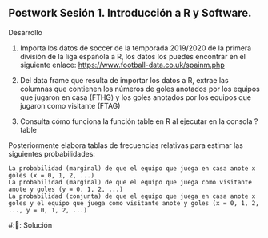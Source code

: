 ## Postwork Sesión 1. Introducción a R y Software.
Desarrollo


 1.   Importa los datos de soccer de la temporada 2019/2020 de la primera división de la liga española a R, los datos los puedes encontrar en el siguiente enlace: https://www.football-data.co.uk/spainm.php

 2.   Del data frame que resulta de importar los datos a R, extrae las columnas que contienen los números de goles anotados por los equipos que jugaron en casa (FTHG) y los goles anotados por los equipos que jugaron como visitante (FTAG)

 3.   Consulta cómo funciona la función table en R al ejecutar en la consola ?table

Posteriormente elabora tablas de frecuencias relativas para estimar las siguientes probabilidades:

    La probabilidad (marginal) de que el equipo que juega en casa anote x goles (x = 0, 1, 2, ...)
    La probabilidad (marginal) de que el equipo que juega como visitante anote y goles (y = 0, 1, 2, ...)
    La probabilidad (conjunta) de que el equipo que juega en casa anote x goles y el equipo que juega como visitante anote y goles (x = 0, 1, 2, ..., y = 0, 1, 2, ...)

#::pushpin:: Solución
